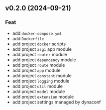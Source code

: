 ## v0.2.0 (2024-09-21)

### Feat

- add `docker-compose.yml`
- add `Dockerfile`
- add project `docker` scripts
- add project `asgi` app module
- add project `router` module
- add project `dependency` module
- add project `route` module
- add project `app` module
- add project `constant` module
- add project `logging` module
- add project `util` module
- add project `model` module
- add project `extension` module
- add project settings managed by dynaconf
